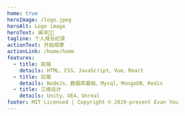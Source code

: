 ```yaml
---
home: true
heroImage: /logo.jpeg
heroAlt: Logo image
heroText: 澜洋🐂🐂
tagline: 个人成长纪录
actionText: 开始观摩
actionLink: /home/home
features:
  - title: 前端
    details: HTML、CSS、JavaScript、Vue、React
  - title: 后端
    details: NodeJs、数据库基础、Mysql、MongoDB、Redis
  - title: 三维设计
    details: Unity、UE4、Unreal
footer: MIT Licensed | Copyright © 2019-present Evan You
---
```


